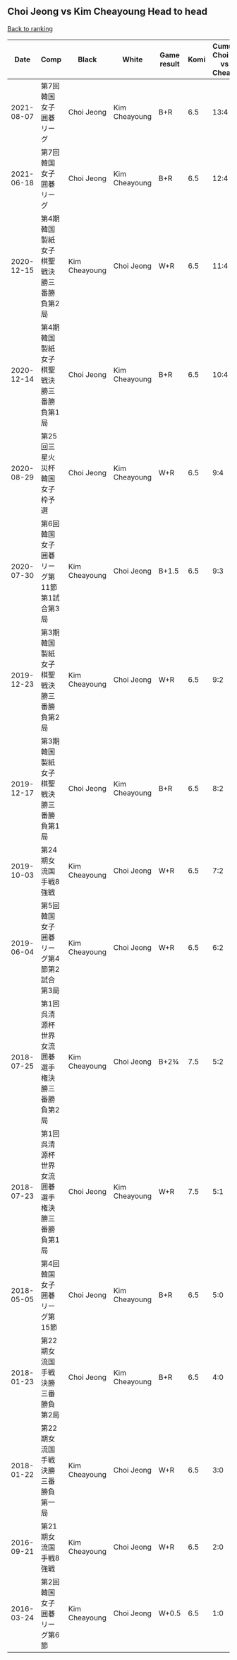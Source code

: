 ## Choi Jeong vs Kim Cheayoung Head to head

[Back to ranking](../../index.md)




| **Date** | **Comp** | **Black** | **White** | **Game result** | **Komi** | **Cumulative Choi Jeong vs Kim Cheayoung** | **Choi Jeong streak** | **Kim Cheayoung streak** | 
| --- | --- | --- | --- | --- | --- | --- | --- | --- |
| 2021-08-07 | 第7回韓国女子囲碁リーグ | Choi Jeong | Kim Cheayoung | B+R | 6.5 | 13:4 | 4 | 0 | 
| 2021-06-18 | 第7回韓国女子囲碁リーグ | Choi Jeong | Kim Cheayoung | B+R | 6.5 | 12:4 | 3 | 0 | 
| 2020-12-15 | 第4期韓国製紙女子棋聖戦決勝三番勝負第2局 | Kim Cheayoung | Choi Jeong | W+R | 6.5 | 11:4 | 2 | 0 | 
| 2020-12-14 | 第4期韓国製紙女子棋聖戦決勝三番勝負第1局 | Choi Jeong | Kim Cheayoung | B+R | 6.5 | 10:4 | 1 | 0 | 
| 2020-08-29 | 第25回三星火災杯韓国女子枠予選 | Choi Jeong | Kim Cheayoung | W+R | 6.5 | 9:4 | 0 | 2 | 
| 2020-07-30 | 第6回韓国女子囲碁リーグ第11節第1試合第3局 | Kim Cheayoung | Choi Jeong | B+1.5 | 6.5 | 9:3 | 0 | 1 | 
| 2019-12-23 | 第3期韓国製紙女子棋聖戦決勝三番勝負第2局 | Kim Cheayoung | Choi Jeong | W+R | 6.5 | 9:2 | 4 | 0 | 
| 2019-12-17 | 第3期韓国製紙女子棋聖戦決勝三番勝負第1局 | Choi Jeong | Kim Cheayoung | B+R | 6.5 | 8:2 | 3 | 0 | 
| 2019-10-03 | 第24期女流国手戦8強戦 | Kim Cheayoung | Choi Jeong | W+R | 6.5 | 7:2 | 2 | 0 | 
| 2019-06-04 | 第5回韓国女子囲碁リーグ第4節第2試合第3局 | Kim Cheayoung | Choi Jeong | W+R | 6.5 | 6:2 | 1 | 0 | 
| 2018-07-25 | 第1回呉清源杯世界女流囲碁選手権決勝三番勝負第2局 | Kim Cheayoung | Choi Jeong | B+2¾ | 7.5 | 5:2 | 0 | 2 | 
| 2018-07-23 | 第1回呉清源杯世界女流囲碁選手権決勝三番勝負第1局 | Choi Jeong | Kim Cheayoung | W+R | 7.5 | 5:1 | 0 | 1 | 
| 2018-05-05 | 第4回韓国女子囲碁リーグ第15節 | Choi Jeong | Kim Cheayoung | B+R | 6.5 | 5:0 | 5 | 0 | 
| 2018-01-23 | 第22期女流国手戦決勝三番勝負第2局 | Choi Jeong | Kim Cheayoung | B+R | 6.5 | 4:0 | 4 | 0 | 
| 2018-01-22 | 第22期女流国手戦決勝三番勝負第一局 | Kim Cheayoung | Choi Jeong | W+R | 6.5 | 3:0 | 3 | 0 | 
| 2016-09-21 | 第21期女流国手戦8強戦 | Kim Cheayoung | Choi Jeong | W+R | 6.5 | 2:0 | 2 | 0 | 
| 2016-03-24 | 第2回韓国女子囲碁リーグ第6節 | Kim Cheayoung | Choi Jeong | W+0.5 | 6.5 | 1:0 | 1 | 0 |




